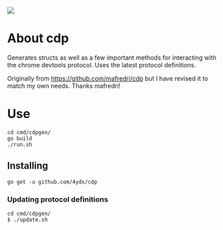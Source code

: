 [![](https://godoc.org/github.com/4ydx/cdp?status.svg)](http://godoc.org/github.com/4ydx/cdp)

# About cdp

Generates structs as well as a few important methods for interacting with the
chrome devtools protocol.  Uses the latest protocol definitions.

Originally from https://github.com/mafredri/cdp but I have revised it to match my own needs.  Thanks mafredri!

# Use

```console
cd cmd/cdpgen/
go build
./run.sh
```

## Installing

```console
go get -u github.com/4ydx/cdp
```

### Updating protocol definitions

```console
cd cmd/cdpgen/
$ ./update.sh
```
